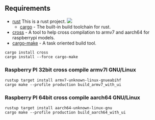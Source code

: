 ## Requirements

* [rust](https://www.rust-lang.org/tools/install) This is a rust project. ![](https://www.rust-lang.org/logos/rust-logo-32x32.png)
  * [cargo](https://doc.rust-lang.org/cargo/getting-started/installation.html) - The built-in build toolchain for rust.
* [cross](https://github.com/cross-rs/cross#installation) - A tool to help cross compilation to armv7 and aarch64 for raspberrypi models.
* [cargo-make](https://sagiegurari.github.io/cargo-make/) - A task oriented build tool.

```shell
cargo install cross
cargo install --force cargo-make
```

### Raspberry PI 32bit cross compile armv7l GNU/Linux

```shell
rustup target install armv7-unknown-linux-gnueabihf
cargo make --profile production build_armv7_with_ui
```

### Raspberry PI 64bit cross compile aarch64 GNU/Linux

```shell
rustup target install aarch64-unknown-linux-gnu
cargo make --profile production build_aarch64_with_ui 
```

